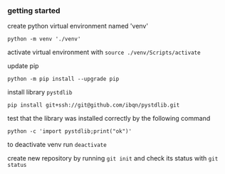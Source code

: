 ### getting started

create python virtual environment named 'venv'
 
```shell
python -m venv './venv'
```

activate virtual environment with `source ./venv/Scripts/activate`

update pip
```shell
python -m pip install --upgrade pip
 ```

 install library `pystdlib`

 ```shell
pip install git+ssh://git@github.com/ibqn/pystdlib.git
```
test that the library was installed correctly by the following command
```shell
python -c 'import pystdlib;print("ok")'
```
to deactivate venv run `deactivate`

create new repository by running `git init` and check its status with `git status`